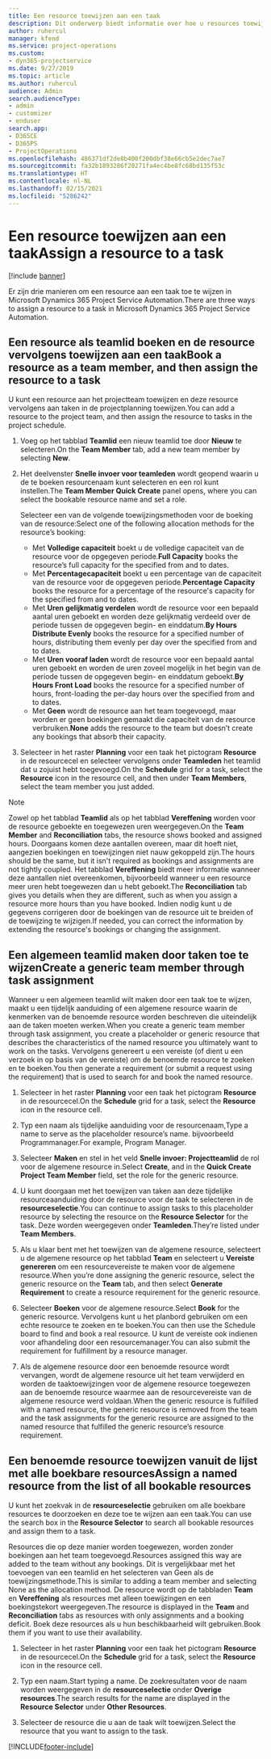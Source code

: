 ```yaml
---
title: Een resource toewijzen aan een taak
description: Dit onderwerp biedt informatie over hoe u resources toewijst aan taken.
author: ruhercul
manager: kfend
ms.service: project-operations
ms.custom:
- dyn365-projectservice
ms.date: 9/27/2019
ms.topic: article
ms.author: ruhercul
audience: Admin
search.audienceType:
- admin
- customizer
- enduser
search.app:
- D365CE
- D365PS
- ProjectOperations
ms.openlocfilehash: 486371df2de8b400f200dbf38e66cb5e2dec7ae7
ms.sourcegitcommit: fa32b1893286f20271fa4ec4be8fc68bd135f53c
ms.translationtype: HT
ms.contentlocale: nl-NL
ms.lasthandoff: 02/15/2021
ms.locfileid: "5286242"
---
```

# <a name="assign-a-resource-to-a-task"></a><span data-ttu-id="26b03-103">Een resource toewijzen aan een taak</span><span class="sxs-lookup"><span data-stu-id="26b03-103">Assign a resource to a task</span></span>

[!include [banner](../includes/psa-now-project-operations.md)]

<span data-ttu-id="26b03-104">Er zijn drie manieren om een resource aan een taak toe te wijzen in Microsoft Dynamics 365 Project Service Automation.</span><span class="sxs-lookup"><span data-stu-id="26b03-104">There are three ways to assign a resource to a task in Microsoft Dynamics 365 Project Service Automation.</span></span>

## <a name="book-a-resource-as-a-team-member-and-then-assign-the-resource-to-a-task"></a><span data-ttu-id="26b03-105">Een resource als teamlid boeken en de resource vervolgens toewijzen aan een taak</span><span class="sxs-lookup"><span data-stu-id="26b03-105">Book a resource as a team member, and then assign the resource to a task</span></span>

<span data-ttu-id="26b03-106">U kunt een resource aan het projectteam toewijzen en deze resource vervolgens aan taken in de projectplanning toewijzen.</span><span class="sxs-lookup"><span data-stu-id="26b03-106">You can add a resource to the project team, and then assign the resource to tasks in the project schedule.</span></span>

1. <span data-ttu-id="26b03-107">Voeg op het tabblad **Teamlid** een nieuw teamlid toe door **Nieuw** te selecteren.</span><span class="sxs-lookup"><span data-stu-id="26b03-107">On the **Team Member** tab, add a new team member by selecting **New**.</span></span> 

2. <span data-ttu-id="26b03-108">Het deelvenster **Snelle invoer voor teamleden** wordt geopend waarin u de te boeken resourcenaam kunt selecteren en een rol kunt instellen.</span><span class="sxs-lookup"><span data-stu-id="26b03-108">The **Team Member Quick Create** panel opens, where you can select the bookable resource name and set a role.</span></span> 

    <span data-ttu-id="26b03-109">Selecteer een van de volgende toewijzingsmethoden voor de boeking van de resource:</span><span class="sxs-lookup"><span data-stu-id="26b03-109">Select one of the following allocation methods for the resource’s booking:</span></span>

    - <span data-ttu-id="26b03-110">Met **Volledige capaciteit** boekt u de volledige capaciteit van de resource voor de opgegeven periode.</span><span class="sxs-lookup"><span data-stu-id="26b03-110">**Full Capacity** books the resource’s full capacity for the specified from and to dates.</span></span>
    - <span data-ttu-id="26b03-111">Met **Percentagecapaciteit** boekt u een percentage van de capaciteit van de resource voor de opgegeven periode.</span><span class="sxs-lookup"><span data-stu-id="26b03-111">**Percentage Capacity** books the resource for a percentage of the resource's capacity for the specified from and to dates.</span></span>
    - <span data-ttu-id="26b03-112">Met **Uren gelijkmatig verdelen** wordt de resource voor een bepaald aantal uren geboekt en worden deze gelijkmatig verdeeld over de periode tussen de opgegeven begin- en einddatum.</span><span class="sxs-lookup"><span data-stu-id="26b03-112">**By Hours Distribute Evenly** books the resource for a specified number of hours, distributing them evenly per day over the specified from and to dates.</span></span>
    - <span data-ttu-id="26b03-113">Met **Uren vooraf laden** wordt de resource voor een bepaald aantal uren geboekt en worden de uren zoveel mogelijk in het begin van de periode tussen de opgegeven begin- en einddatum geboekt.</span><span class="sxs-lookup"><span data-stu-id="26b03-113">**By Hours Front Load** books the resource for a specified number of hours, front-loading the per-day hours over the specified from and to dates.</span></span>
    - <span data-ttu-id="26b03-114">Met **Geen** wordt de resource aan het team toegevoegd, maar worden er geen boekingen gemaakt die capaciteit van de resource verbruiken.</span><span class="sxs-lookup"><span data-stu-id="26b03-114">**None** adds the resource to the team but doesn’t create any bookings that absorb their capacity.</span></span>

3. <span data-ttu-id="26b03-115">Selecteer in het raster **Planning** voor een taak het pictogram **Resource** in de resourcecel en selecteer vervolgens onder **Teamleden** het teamlid dat u zojuist hebt toegevoegd.</span><span class="sxs-lookup"><span data-stu-id="26b03-115">On the **Schedule** grid for a task, select the **Resource** icon in the resource cell, and then under **Team Members**, select the team member you just added.</span></span> 

> [!NOTE]
> <span data-ttu-id="26b03-116">Zowel op het tabblad **Teamlid** als op het tabblad **Vereffening** worden voor de resource geboekte en toegewezen uren weergegeven.</span><span class="sxs-lookup"><span data-stu-id="26b03-116">On the **Team Member** and **Reconciliation** tabs, the resource shows booked and assigned hours.</span></span> <span data-ttu-id="26b03-117">Doorgaans komen deze aantallen overeen, maar dit hoeft niet, aangezien boekingen en toewijzingen niet nauw gekoppeld zijn.</span><span class="sxs-lookup"><span data-stu-id="26b03-117">The hours should be the same, but it isn't required as bookings and assignments are not tightly coupled.</span></span> <span data-ttu-id="26b03-118">Het tabblad **Vereffening** biedt meer informatie wanneer deze aantallen niet overeenkomen, bijvoorbeeld wanneer u een resource meer uren hebt toegewezen dan u hebt geboekt.</span><span class="sxs-lookup"><span data-stu-id="26b03-118">The **Reconciliation** tab gives you details when they are different, such as when you assign a resource more hours than you have booked.</span></span> <span data-ttu-id="26b03-119">Indien nodig kunt u de gegevens corrigeren door de boekingen van de resource uit te breiden of de toewijzing te wijzigen.</span><span class="sxs-lookup"><span data-stu-id="26b03-119">If needed, you can correct the information by extending the resource's bookings or changing the assignment.</span></span>

## <a name="create-a-generic-team-member-through-task-assignment"></a><span data-ttu-id="26b03-120">Een algemeen teamlid maken door taken toe te wijzen</span><span class="sxs-lookup"><span data-stu-id="26b03-120">Create a generic team member through task assignment</span></span>

<span data-ttu-id="26b03-121">Wanneer u een algemeen teamlid wilt maken door een taak toe te wijzen, maakt u een tijdelijk aanduiding of een algemene resource waarin de kenmerken van de benoemde resource worden beschreven die uiteindelijk aan de taken moeten werken.</span><span class="sxs-lookup"><span data-stu-id="26b03-121">When you create a generic team member through task assignment, you create a placeholder or generic resource that describes the characteristics of the named resource you ultimately want to work on the tasks.</span></span> <span data-ttu-id="26b03-122">Vervolgens genereert u een vereiste (of dient u een verzoek in op basis van de vereiste) om de benoemde resource te zoeken en te boeken.</span><span class="sxs-lookup"><span data-stu-id="26b03-122">You then generate a requirement (or submit a request using the requirement) that is used to search for and book the named resource.</span></span>

1. <span data-ttu-id="26b03-123">Selecteer in het raster **Planning** voor een taak het pictogram **Resource** in de resourcecel.</span><span class="sxs-lookup"><span data-stu-id="26b03-123">On the **Schedule** grid for a task, select the **Resource** icon in the resource cell.</span></span>

2. <span data-ttu-id="26b03-124">Typ een naam als tijdelijke aanduiding voor de resourcenaam,</span><span class="sxs-lookup"><span data-stu-id="26b03-124">Type a name to serve as the placeholder resource’s name.</span></span> <span data-ttu-id="26b03-125">bijvoorbeeld Programmanager.</span><span class="sxs-lookup"><span data-stu-id="26b03-125">For example, Program Manager.</span></span>

3. <span data-ttu-id="26b03-126">Selecteer **Maken** en stel in het veld **Snelle invoer: Projectteamlid** de rol voor de algemene resource in.</span><span class="sxs-lookup"><span data-stu-id="26b03-126">Select **Create**, and in the **Quick Create Project Team Member** field, set the role for the generic resource.</span></span>

4. <span data-ttu-id="26b03-127">U kunt doorgaan met het toewijzen van taken aan deze tijdelijke resourceaanduiding door de resource voor de taak te selecteren in de **resourceselectie**.</span><span class="sxs-lookup"><span data-stu-id="26b03-127">You can continue to assign tasks to this placeholder resource by selecting the resource on the **Resource Selector** for the task.</span></span> <span data-ttu-id="26b03-128">Deze worden weergegeven onder **Teamleden**.</span><span class="sxs-lookup"><span data-stu-id="26b03-128">They’re listed under **Team Members**.</span></span>

5. <span data-ttu-id="26b03-129">Als u klaar bent met het toewijzen van de algemene resource, selecteert u de algemene resource op het tabblad **Team** en selecteert u **Vereiste genereren** om een resourcevereiste te maken voor de algemene resource.</span><span class="sxs-lookup"><span data-stu-id="26b03-129">When you’re done assigning the generic resource, select the generic resource on the **Team** tab, and then select **Generate Requirement** to create a resource requirement for the generic resource.</span></span>

6. <span data-ttu-id="26b03-130">Selecteer **Boeken** voor de algemene resource.</span><span class="sxs-lookup"><span data-stu-id="26b03-130">Select **Book** for the generic resource.</span></span> <span data-ttu-id="26b03-131">Vervolgens kunt u het planbord gebruiken om een echte resource te zoeken en te boeken.</span><span class="sxs-lookup"><span data-stu-id="26b03-131">You can then use the Schedule board to find and book a real resource.</span></span> <span data-ttu-id="26b03-132">U kunt de vereiste ook indienen voor afhandeling door een resourcemanager.</span><span class="sxs-lookup"><span data-stu-id="26b03-132">You can also submit the requirement for fulfillment by a resource manager.</span></span>

7. <span data-ttu-id="26b03-133">Als de algemene resource door een benoemde resource wordt vervangen, wordt de algemene resource uit het team verwijderd en worden de taaktoewijzingen voor de algemene resource toegewezen aan de benoemde resource waarmee aan de resourcevereiste van de algemene resource werd voldaan.</span><span class="sxs-lookup"><span data-stu-id="26b03-133">When the generic resource is fulfilled with a named resource, the generic resource is removed from the team and the task assignments for the generic resource are assigned to the named resource that fulfilled the generic resource’s resource requirement.</span></span>

## <a name="assign-a-named-resource-from-the-list-of-all-bookable-resources"></a><span data-ttu-id="26b03-134">Een benoemde resource toewijzen vanuit de lijst met alle boekbare resources</span><span class="sxs-lookup"><span data-stu-id="26b03-134">Assign a named resource from the list of all bookable resources</span></span>

<span data-ttu-id="26b03-135">U kunt het zoekvak in de **resourceselectie** gebruiken om alle boekbare resources te doorzoeken en deze toe te wijzen aan een taak.</span><span class="sxs-lookup"><span data-stu-id="26b03-135">You can use the search box in the **Resource Selector** to search all bookable resources and assign them to a task.</span></span>

<span data-ttu-id="26b03-136">Resources die op deze manier worden toegewezen, worden zonder boekingen aan het team toegevoegd.</span><span class="sxs-lookup"><span data-stu-id="26b03-136">Resources assigned this way are added to the team without any bookings.</span></span> <span data-ttu-id="26b03-137">Dit is vergelijkbaar met het toevoegen van een teamlid en het selecteren van Geen als de toewijzingsmethode.</span><span class="sxs-lookup"><span data-stu-id="26b03-137">This is similar to adding a team member and selecting None as the allocation method.</span></span> <span data-ttu-id="26b03-138">De resource wordt op de tabbladen **Team** en **Vereffening** als resources met alleen toewijzingen en een boekingstekort weergegeven.</span><span class="sxs-lookup"><span data-stu-id="26b03-138">The resource is displayed in the **Team** and **Reconciliation** tabs as resources with only assignments and a booking deficit.</span></span> <span data-ttu-id="26b03-139">Boek deze resources als u hun beschikbaarheid wilt gebruiken.</span><span class="sxs-lookup"><span data-stu-id="26b03-139">Book them if you want to use their availability.</span></span>

1. <span data-ttu-id="26b03-140">Selecteer in het raster **Planning** voor een taak het pictogram **Resource** in de resourcecel.</span><span class="sxs-lookup"><span data-stu-id="26b03-140">On the **Schedule** grid for a task, select the **Resource** icon in the resource cell.</span></span>

2. <span data-ttu-id="26b03-141">Typ een naam.</span><span class="sxs-lookup"><span data-stu-id="26b03-141">Start typing a name.</span></span> <span data-ttu-id="26b03-142">De zoekresultaten voor de naam worden weergegeven in de **resourceselectie** onder **Overige resources**.</span><span class="sxs-lookup"><span data-stu-id="26b03-142">The search results for the name are displayed in the **Resource Selector** under **Other Resources**.</span></span>

3. <span data-ttu-id="26b03-143">Selecteer de resource die u aan de taak wilt toewijzen.</span><span class="sxs-lookup"><span data-stu-id="26b03-143">Select the resource that you want to assign to the task.</span></span>



[!INCLUDE[footer-include](../includes/footer-banner.md)]
